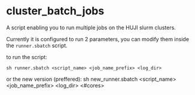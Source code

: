 # cluster_batch_jobs
A script enabling you to run multiple jobs on the HUJI slurm clusters.

Currently it is configured to run 2 parameters, you can modify them inside the
````runner.sbatch```` script.

to run the script:

    sh runner.sbatch <script_name> <job_name_prefix> <log_dir>


or the new version (preffered):
  sh new_runner.sbatch <script_name> <job_name_prefix> <log_dir> <#cores> <parma1> <param2> <param3>
